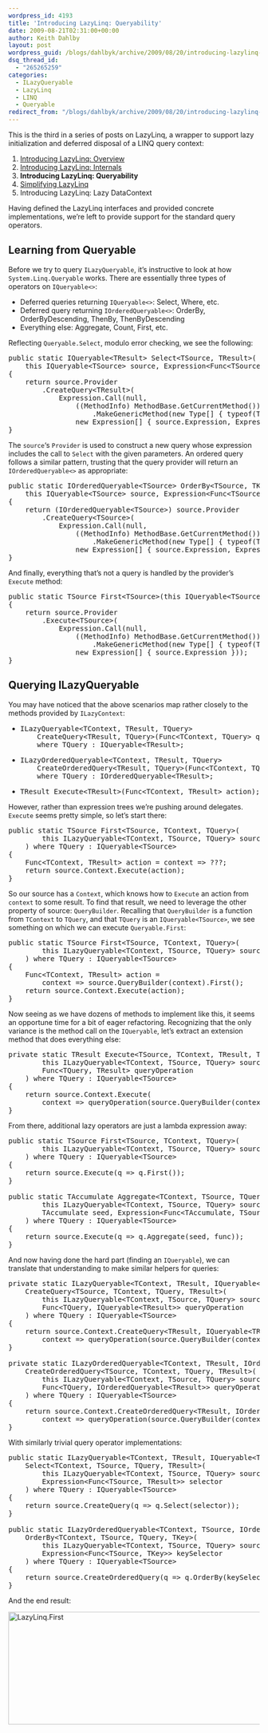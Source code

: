 ```yaml
---
wordpress_id: 4193
title: 'Introducing LazyLinq: Queryability'
date: 2009-08-21T02:31:00+00:00
author: Keith Dahlby
layout: post
wordpress_guid: /blogs/dahlbyk/archive/2009/08/20/introducing-lazylinq-queryability.aspx
dsq_thread_id:
  - "265265259"
categories:
  - ILazyQueryable
  - LazyLinq
  - LINQ
  - Queryable
redirect_from: "/blogs/dahlbyk/archive/2009/08/20/introducing-lazylinq-queryability.aspx/"
---
```

This is the third in a series of posts on LazyLinq, a wrapper to support lazy initialization and deferred disposal of a LINQ query context: 

  1. [Introducing LazyLinq: Overview](http://solutionizing.net/2009/08/06/introducing-lazylinq-overview/)
  2. [Introducing LazyLinq: Internals](http://solutionizing.net/2009/08/17/introducing-lazylinq-internals/)
  3. **Introducing LazyLinq: Queryability**
  4. [Simplifying LazyLinq](http://solutionizing.net/2009/09/12/simplifying-lazylinq/)
  5. Introducing LazyLinq: Lazy DataContext

Having defined the LazyLinq interfaces and provided concrete implementations, we&#8217;re left to provide support for the standard query operators. 

## Learning from Queryable

Before we try to query `ILazyQueryable`, it&#8217;s instructive to look at how `System.Linq.Queryable` works. There are essentially three types of operators on `IQueryable<>`: 

  * Deferred queries returning `IQueryable<>`: Select, Where, etc.
  * Deferred query returning `IOrderedQueryable<>`: OrderBy, OrderByDescending, ThenBy, ThenByDescending
  * Everything else: Aggregate, Count, First, etc.

Reflecting `Queryable.Select`, modulo error checking, we see the following: 

<pre>public static IQueryable&lt;TResult&gt; Select&lt;TSource, TResult&gt;(<br />    this IQueryable&lt;TSource&gt; source, Expression&lt;Func&lt;TSource, TResult&gt;&gt; selector)<br />{<br />    return source.Provider<br />        .CreateQuery&lt;TResult&gt;(<br />            Expression.Call(null,<br />                ((MethodInfo) MethodBase.GetCurrentMethod())<br />                    .MakeGenericMethod(new Type[] { typeof(TSource), typeof(TResult) }),<br />                new Expression[] { source.Expression, Expression.Quote(selector) }));<br />}</pre>

The `source`&#8216;s `Provider` is used to construct a new query whose expression includes the call to `Select` with the given parameters. An ordered query follows a similar pattern, trusting that the query provider will return an `IOrderedQueryable<>` as appropriate: 

<pre>public static IOrderedQueryable&lt;TSource&gt; OrderBy&lt;TSource, TKey&gt;(<br />    this IQueryable&lt;TSource&gt; source, Expression&lt;Func&lt;TSource, TKey&gt;&gt; keySelector)<br />{<br />    return (IOrderedQueryable&lt;TSource&gt;) source.Provider<br />        .CreateQuery&lt;TSource&gt;(<br />            Expression.Call(null,<br />                ((MethodInfo) MethodBase.GetCurrentMethod())<br />                    .MakeGenericMethod(new Type[] { typeof(TSource), typeof(TKey) }),<br />                new Expression[] { source.Expression, Expression.Quote(keySelector) }));<br />}</pre>

And finally, everything that&#8217;s not a query is handled by the provider&#8217;s `Execute` method: 

<pre>public static TSource First&lt;TSource&gt;(this IQueryable&lt;TSource&gt; source)<br />{<br />    return source.Provider<br />        .Execute&lt;TSource&gt;(<br />            Expression.Call(null,<br />                ((MethodInfo) MethodBase.GetCurrentMethod())<br />                    .MakeGenericMethod(new Type[] { typeof(TSource) }),<br />                new Expression[] { source.Expression }));<br />}</pre>

## Querying ILazyQueryable

You may have noticed that the above scenarios map rather closely to the methods provided by `ILazyContext`: 

  * <pre>ILazyQueryable&lt;TContext, TResult, TQuery&gt;<br />    CreateQuery&lt;TResult, TQuery&gt;(Func&lt;TContext, TQuery&gt; queryBuilder)<br />    where TQuery : IQueryable&lt;TResult&gt;;</pre>

  * <pre>ILazyOrderedQueryable&lt;TContext, TResult, TQuery&gt;<br />    CreateOrderedQuery&lt;TResult, TQuery&gt;(Func&lt;TContext, TQuery&gt; queryBuilder)<br />    where TQuery : IOrderedQueryable&lt;TResult&gt;;</pre>

  * <pre>TResult Execute&lt;TResult&gt;(Func&lt;TContext, TResult&gt; action);</pre>

However, rather than expression trees we&#8217;re pushing around delegates. `Execute` seems pretty simple, so let&#8217;s start there: 

<pre>public static TSource First&lt;TSource, TContext, TQuery&gt;(<br />        this ILazyQueryable&lt;TContext, TSource, TQuery&gt; source<br />    ) where TQuery : IQueryable&lt;TSource&gt;<br />{<br />    Func&lt;TContext, TResult&gt; action = context =&gt; ???;<br />    return source.Context.Execute(action);<br />}</pre>

So our source has a `Context`, which knows how to `Execute` an action from `context` to some result. To find that result, we need to leverage the other property of source: `QueryBuilder`. Recalling that `QueryBuilder` is a function from `TContext` to `TQuery`, and that `TQuery` is an `IQueryable<TSource>`, we see something on which we can execute `Queryable.First`: 

<pre>public static TSource First&lt;TSource, TContext, TQuery&gt;(<br />        this ILazyQueryable&lt;TContext, TSource, TQuery&gt; source<br />    ) where TQuery : IQueryable&lt;TSource&gt;<br />{<br />    Func&lt;TContext, TResult&gt; action =<br />        context =&gt; source.QueryBuilder(context).First();<br />    return source.Context.Execute(action);<br />}</pre>

Now seeing as we have dozens of methods to implement like this, it seems an opportune time for a bit of eager refactoring. Recognizing that the only variance is the method call on the `IQueryable`, let&#8217;s extract an extension method that does everything else: 

<pre>private static TResult Execute&lt;TSource, TContext, TResult, TQuery&gt;(<br />        this ILazyQueryable&lt;TContext, TSource, TQuery&gt; source,<br />        Func&lt;TQuery, TResult&gt; queryOperation<br />    ) where TQuery : IQueryable&lt;TSource&gt;<br />{<br />    return source.Context.Execute(<br />        context =&gt; queryOperation(source.QueryBuilder(context)));<br />}</pre>

From there, additional lazy operators are just a lambda expression away: 

<pre>public static TSource First&lt;TSource, TContext, TQuery&gt;(<br />        this ILazyQueryable&lt;TContext, TSource, TQuery&gt; source<br />    ) where TQuery : IQueryable&lt;TSource&gt;<br />{<br />    return source.Execute(q =&gt; q.First());<br />}<br /><br />public static TAccumulate Aggregate&lt;TContext, TSource, TQuery, TAccumulate&gt;(<br />        this ILazyQueryable&lt;TContext, TSource, TQuery&gt; source,<br />        TAccumulate seed, Expression&lt;Func&lt;TAccumulate, TSource, TAccumulate&gt;&gt; func<br />    ) where TQuery : IQueryable&lt;TSource&gt;<br />{<br />    return source.Execute(q =&gt; q.Aggregate(seed, func));<br />}</pre>

And now having done the hard part (finding an `IQueryable`), we can translate that understanding to make similar helpers for queries: 

<pre>private static ILazyQueryable&lt;TContext, TResult, IQueryable&lt;TResult&gt;&gt;<br />    CreateQuery&lt;TSource, TContext, TQuery, TResult&gt;(<br />        this ILazyQueryable&lt;TContext, TSource, TQuery&gt; source,<br />        Func&lt;TQuery, IQueryable&lt;TResult&gt;&gt; queryOperation<br />    ) where TQuery : IQueryable&lt;TSource&gt;<br />{<br />    return source.Context.CreateQuery&lt;TResult, IQueryable&lt;TResult&gt;&gt;(<br />        context =&gt; queryOperation(source.QueryBuilder(context)));<br />}<br /><br />private static ILazyOrderedQueryable&lt;TContext, TResult, IOrderedQueryable&lt;TResult&gt;&gt;<br />    CreateOrderedQuery&lt;TSource, TContext, TQuery, TResult&gt;(<br />        this ILazyQueryable&lt;TContext, TSource, TQuery&gt; source,<br />        Func&lt;TQuery, IOrderedQueryable&lt;TResult&gt;&gt; queryOperation<br />    ) where TQuery : IQueryable&lt;TSource&gt;<br />{<br />    return source.Context.CreateOrderedQuery&lt;TResult, IOrderedQueryable&lt;TResult&gt;&gt;(<br />        context =&gt; queryOperation(source.QueryBuilder(context)));<br />}</pre>

With similarly trivial query operator implementations: 

<pre>public static ILazyQueryable&lt;TContext, TResult, IQueryable&lt;TResult&gt;&gt;<br />    Select&lt;TContext, TSource, TQuery, TResult&gt;(<br />        this ILazyQueryable&lt;TContext, TSource, TQuery&gt; source,<br />        Expression&lt;Func&lt;TSource, TResult&gt;&gt; selector<br />    ) where TQuery : IQueryable&lt;TSource&gt;<br />{<br />    return source.CreateQuery(q =&gt; q.Select(selector));<br />}<br /><br />public static ILazyOrderedQueryable&lt;TContext, TSource, IOrderedQueryable&lt;TSource&gt;&gt;<br />    OrderBy&lt;TContext, TSource, TQuery, TKey&gt;(<br />        this ILazyQueryable&lt;TContext, TSource, TQuery&gt; source,<br />        Expression&lt;Func&lt;TSource, TKey&gt;&gt; keySelector<br />    ) where TQuery : IQueryable&lt;TSource&gt;<br />{<br />    return source.CreateOrderedQuery(q =&gt; q.OrderBy(keySelector));<br />}</pre>

And the end result:

<img src="http://solutionizing.wordpress.com/files/2009/08/lazylinq-first.png" alt="LazyLinq.First" height="226" width="739" />